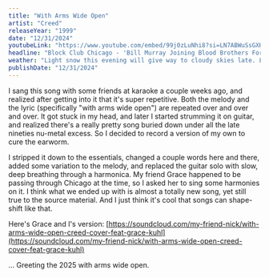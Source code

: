 ```yaml
---
title: "With Arms Wide Open"
artist: "Creed"
releaseYear: "1999"
date: "12/31/2024"
youtubeLink: "https://www.youtube.com/embed/99j0zLuNhi8?si=LN7ABWuSsGXHPsge"
headline: "Block Club Chicago - 'Bill Murray Joining Blood Brothers For Sold-Out Shows At Thalia Hall This Weekend'"
weather: "Light snow this evening will give way to cloudy skies late. Low 28F. Winds NW at 15 to 25 mph. Chance of snow 90%. Winds could occasionally gust over 40 mph."
publishDate: "12/31/2024"
---
```


I sang this song with some friends at karaoke a couple weeks ago, and realized after getting into it that it's super repetitive. Both the melody and the lyric (specifically "with arms wide open") are repeated over and over and over. It got stuck in my head, and later I started strumming it on guitar, and realized there's a really pretty song buried down under all the late nineties nu-metal excess. So I decided to record a version of my own to cure the earworm.

I stripped it down to the essentials, changed a couple words here and there, added some variation to the melody, and replaced the guitar solo with slow, deep breathing through a harmonica. My friend Grace happened to be passing through Chicago at the time, so I asked her to sing some harmonies on it. I think what we ended up with is almost a totally new song, yet still true to the source material. And I just think it's cool that songs can shape-shift like that.

Here's Grace and I's version: [https://soundcloud.com/my-friend-nick/with-arms-wide-open-creed-cover-feat-grace-kuhl](https://soundcloud.com/my-friend-nick/with-arms-wide-open-creed-cover-feat-grace-kuhl)

... Greeting the 2025 with arms wide open.
